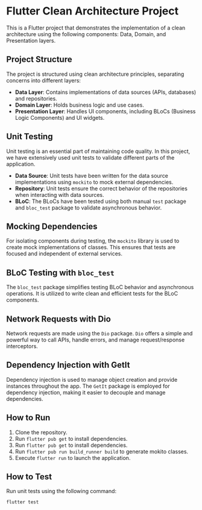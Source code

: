 # Flutter Clean Architecture Project

This is a Flutter project that demonstrates the implementation of a clean architecture using the following components: Data, Domain, and Presentation layers.

## Project Structure

The project is structured using clean architecture principles, separating concerns into different layers:

- **Data Layer**: Contains implementations of data sources (APIs, databases) and repositories.
- **Domain Layer**: Holds business logic and use cases.
- **Presentation Layer**: Handles UI components, including BLoCs (Business Logic Components) and UI widgets.

## Unit Testing

Unit testing is an essential part of maintaining code quality. In this project, we have extensively used unit tests to validate different parts of the application.

- **Data Source**: Unit tests have been written for the data source implementations using `mockito` to mock external dependencies.
- **Repository**: Unit tests ensure the correct behavior of the repositories when interacting with data sources.
- **BLoC**: The BLoCs have been tested using both manual `test` package and `bloc_test` package to validate asynchronous behavior.

## Mocking Dependencies

For isolating components during testing, the `mockito` library is used to create mock implementations of classes. This ensures that tests are focused and independent of external services.

## BLoC Testing with `bloc_test`

The `bloc_test` package simplifies testing BLoC behavior and asynchronous operations. It is utilized to write clean and efficient tests for the BLoC components.

## Network Requests with Dio

Network requests are made using the `Dio` package. `Dio` offers a simple and powerful way to call APIs, handle errors, and manage request/response interceptors.

## Dependency Injection with GetIt

Dependency injection is used to manage object creation and provide instances throughout the app. The `GetIt` package is employed for dependency injection, making it easier to decouple and manage dependencies.

## How to Run

1. Clone the repository.
2. Run `flutter pub get` to install dependencies.
3. Run `flutter pub get` to install dependencies.
4. Run `flutter pub run build_runner build` to generate mokito classes.
5. Execute `flutter run` to launch the application.

## How to Test

Run unit tests using the following command:

```bash
flutter test
```
